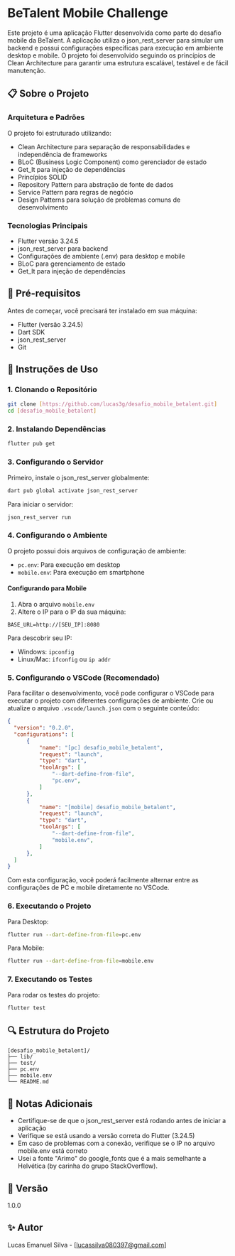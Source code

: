 # BeTalent Mobile Challenge

Este projeto é uma aplicação Flutter desenvolvida como parte do desafio mobile da BeTalent. A aplicação utiliza o json_rest_server para simular um backend e possui configurações específicas para execução em ambiente desktop e mobile. O projeto foi desenvolvido seguindo os princípios de Clean Architecture para garantir uma estrutura escalável, testável e de fácil manutenção.

## 📋 Sobre o Projeto

### Arquitetura e Padrões

O projeto foi estruturado utilizando:
- Clean Architecture para separação de responsabilidades e independência de frameworks
- BLoC (Business Logic Component) como gerenciador de estado
- Get_It para injeção de dependências
- Princípios SOLID
- Repository Pattern para abstração de fonte de dados
- Service Pattern para regras de negócio
- Design Patterns para solução de problemas comuns de desenvolvimento

### Tecnologias Principais
- Flutter versão 3.24.5
- json_rest_server para backend
- Configurações de ambiente (.env) para desktop e mobile
- BLoC para gerenciamento de estado
- Get_It para injeção de dependências

## 🔧 Pré-requisitos

Antes de começar, você precisará ter instalado em sua máquina:

- Flutter (versão 3.24.5)
- Dart SDK
- json_rest_server
- Git

## 🚀 Instruções de Uso

### 1. Clonando o Repositório

```bash
git clone [https://github.com/lucas3g/desafio_mobile_betalent.git]
cd [desafio_mobile_betalent]
```

### 2. Instalando Dependências

```bash
flutter pub get
```

### 3. Configurando o Servidor

Primeiro, instale o json_rest_server globalmente:

```bash
dart pub global activate json_rest_server
```

Para iniciar o servidor:

```bash
json_rest_server run
```

### 4. Configurando o Ambiente

O projeto possui dois arquivos de configuração de ambiente:

- `pc.env`: Para execução em desktop
- `mobile.env`: Para execução em smartphone

#### Configurando para Mobile

1. Abra o arquivo `mobile.env`
2. Altere o IP para o IP da sua máquina:
```env
BASE_URL=http://[SEU_IP]:8080
```

Para descobrir seu IP:
- Windows: `ipconfig`
- Linux/Mac: `ifconfig` ou `ip addr`

### 5. Configurando o VSCode (Recomendado)

Para facilitar o desenvolvimento, você pode configurar o VSCode para executar o projeto com diferentes configurações de ambiente. Crie ou atualize o arquivo `.vscode/launch.json` com o seguinte conteúdo:

```json
{
  "version": "0.2.0",
  "configurations": [
      {
          "name": "[pc] desafio_mobile_betalent",
          "request": "launch",
          "type": "dart",
          "toolArgs": [
              "--dart-define-from-file",
              "pc.env",
          ]
      },
      {
          "name": "[mobile] desafio_mobile_betalent",
          "request": "launch",
          "type": "dart",
          "toolArgs": [
              "--dart-define-from-file",
              "mobile.env",
          ]
      },
  ]
}
```

Com esta configuração, você poderá facilmente alternar entre as configurações de PC e mobile diretamente no VSCode.

### 6. Executando o Projeto

Para Desktop:
```bash
flutter run --dart-define-from-file=pc.env
```

Para Mobile:
```bash
flutter run --dart-define-from-file=mobile.env
```

### 7. Executando os Testes

Para rodar os testes do projeto:

```bash
flutter test
```

## 🔍 Estrutura do Projeto

```
[desafio_mobile_betalent]/
├── lib/
├── test/
├── pc.env
├── mobile.env
└── README.md
```

## 📝 Notas Adicionais

- Certifique-se de que o json_rest_server está rodando antes de iniciar a aplicação
- Verifique se está usando a versão correta do Flutter (3.24.5)
- Em caso de problemas com a conexão, verifique se o IP no arquivo mobile.env está correto
- Usei a fonte "Arimo" do google_fonts que é a mais semelhante a Helvética (by carinha do grupo StackOverflow).

## 📱 Versão

1.0.0

## ✨ Autor

Lucas Emanuel Silva - [lucassilva080397@gmail.com]


